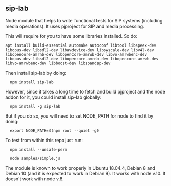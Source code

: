 ## sip-lab

Node module that helps to write functional tests for SIP systems (including media operations).
It uses pjproject for SIP and media processing.

This will require for you to have some libraries installed. So do:
```
apt install build-essential automake autoconf libtool libspeex-dev libopus-dev libsdl2-dev libavdevice-dev libswscale-dev libv4l-dev libopencore-amrnb-dev libopencore-amrwb-dev libvo-amrwbenc-dev libopus-dev libsdl2-dev libopencore-amrnb-dev libopencore-amrwb-dev libvo-amrwbenc-dev libboost-dev libspandsp-dev
```

Then install sip-lab by doing:
```
  npm install sip-lab
```

However, since it takes a long time to fetch and build pjproject and the node addon for it, you could install sip-lab globally:
```
  npm install -g sip-lab
```

But if you do so, you will need to set NODE_PATH for node to find it by doing:
```
  export NODE_PATH=$(npm root --quiet -g)
```

To test from within this repo just run:
```
  npm install --unsafe-perm

  node samples/simple.js
```


The module is known to work properly in Ubuntu 18.04.4, Debian 8 and Debian 10 (and it is expected to work in Debian 9).
It works with node v.10.
It doesn't work with node v.8.


